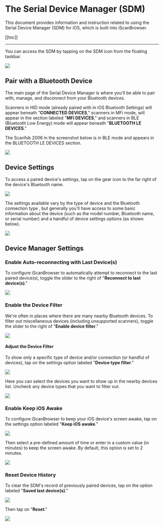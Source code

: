 # The Serial Device Manager (SDM)


This document provides information and instruction related to using the Serial Device Manager (SDM) for iOS, which is built into iScanBrowser.


[[toc]]

---

You can access the SDM by tapping on the SDM icon from the floating taskbar.

![](https://i.imgur.com/zP5L7gP.png)


## Pair with a Bluetooth Device
The main page of the Serial Device Manager is where you'll be able to pair with, manage, and disconnect from your Bluetooth devices.

Scanners in HID mode (already paired with in iOS Bluetooth Settings) will appear beneath "**CONNECTED DEVICES**," scanners in MFi mode, will appear in the section labeled "**MFi DEVICES**," and scanners in BLE (Bluetooth Low Energy) mode will appear beneath "**BLUETOOTH LE DEVICES**."

The Scanfob 2006 in the screenshot below is in BLE mode and appears in the BLUETOOTH LE DEVICES section.

![](https://i.imgur.com/MFCqCQz.png)


## Device Settings
To access a paired device's settings, tap on the gear icon to the far right of the device's Bluetooth name.

![](https://i.imgur.com/S4V4Zzk.png)

The settings available vary by the type of device and the Bluetooth connection type , but generally you'll have access to some basic information about the device (such as the model number, Bluetooth name, or serial number) and a handful of device settings options (as shown below).

![](https://i.imgur.com/x9GYQ0x.png)

## Device Manager Settings

### Enable Auto-reconnecting with Last Device(s)
To configure iScanBrowser to automatically attempt to reconnect to the last paired device(s), toggle the slider to the right of "**Reconnect to last device(s)**."

![](https://i.imgur.com/xCPgYCQ.png)

### Enable the Device Filter
We're often in places where there are many nearby Bluetooth devices. To filter out miscellaneous devices (including unsupported scanners), toggle the slider to the right of "**Enable device filter**."

![](https://i.imgur.com/qoHLyOz.png)


#### Adjust the Device Filter
To show only a specific type of device and/or connection (or handful of devices), tap on the settings option labeled "**Device type filter**." 

![](https://i.imgur.com/pAJKqaR.png)

Here you can select the devices you want to show up in the nearby devices list. Uncheck any device types that you want to filter out.

![](https://i.imgur.com/xyhxtEB.png)


### Enable Keep iOS Awake
To configure iScanBrowser to keep your iOS device's screen awake, tap on the settings option labeled "**Keep iOS awake**."

![](https://i.imgur.com/mI4lqTJ.png)

Then select a pre-defined amount of time or enter in a custom value (in minutes) to keep the screen awake. By default, this option is set to 2 minutes.

![](https://i.imgur.com/G8cQXoI.png)
### Reset Device History
To clear the SDM's record of previously paired devices, tap on the option labeled "**Saved last device(s)**."

![](https://i.imgur.com/zOTk3tu.png)

Then tap on "**Reset**."

![](https://i.imgur.com/ieONgSk.png)
